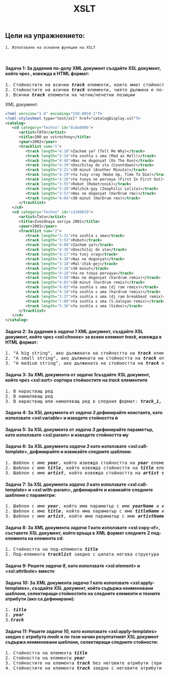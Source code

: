 <!-- Header -->
<header> 
  <h1><b>XSLT</b></h1>
</header>

<!-- Content -->
## Цели на упражнението:
		
```
1. Използване на основни функции на XSLT
```

<br/>

<h4>Задача 1: За дадения по-долу XML документ създайте XSL документ, който чрез <xsl:if>, извежда в HTML формат:</h4>

<pre>
1. Стойностите на всички <b><i>track</i></b> елементи, които имат стойност на атрибута <b><i>length '4:04'</i></b>
2. Стойностите на всички <b><i>track</i></b> елементи, чиято дължина е по-малка от 15, както и техните дължини
3. Всички <b><i>track</i></b> елементи на четни/нечетни позиции
</pre>

XML документ:
    
```xml
<?xml version="1.0" encoding="ISO-8859-1"?>
<?xml-stylesheet type="text/xsl" href="catalogDisplay.xsl"?>
<catalog>
   <cd category="Techno" id="8c0a600b">
      <artist>TATU</artist>
      <title>200 po vstrechnoy</title>
      <year>2002</year>
      <tracklist num="1">
         <track length="4:10">Zachem ya? (Tell Me Why)</track>
         <track length="3:34">Ya soshla s uma (Mad as Hell)</track>
         <track length="4:40">Nas ne dogonyat (On The Run)</track>
         <track length="4:39">Doschitay do sta (Countdown)</track>
         <track length="3:21">30 minut (Another Minute)</track>
         <track length="4:19">Ya tvoy vrag (Wake Up, Time To Die)</track>
         <track length="4:20">Ya tvoya ne pervaya (First In First Out)</track>
         <track length="3:55">Robot (Robotronik)</track>
         <track length="3:20">Malchik-gay (Zoophilic Lolita)</track>
         <track length="3:53">Nas ne dogonyat (HarDrum rmx)</track>
         <track length="4:04">30 minut (HarDrum rmx)</track>
      </tracklist>
   </cd>
   <cd category="Techno" id="cd100010">
      <artist>Tatu</artist>
      <title>Zvezdnaya seriya 2001</title>
      <year>2001</year>
      <tracklist num="2">
         <track length="3:31">Ya soshla s uma</track>
         <track length="3:53">Robot</track>
         <track length="4:08">Zachem ya?</track>
         <track length="4:36">Doschitaj do sta</track>
         <track length="4:17">Ya tvoj vrag</track>
         <track length="4:38">Nas ne dogonyat</track>
         <track length="3:18">Mal'chik-gej</track>
         <track length="3:18">30 minut</track>
         <track length="4:18">Ya ne tvoya pervaya</track>
         <track length="3:50">Nas ne dogonyat (hardrum remix)</track>
         <track length="4:03">30 minut (hardrum remix)</track>
         <track length="4:03">Ya soshla s uma (dj ram remix)</track>
         <track length="4:10">Ya soshla s uma (hardrum remix)</track>
         <track length="3:37">Ya soshla s uma (dj ram breakbeat remix)</track>
         <track length="7:00">Ya soshla s uma (S.Galoyan remix)</track>
         <track length="5:36">Ya soshla s uma (Video)</track>
      </tracklist>
   </cd>
</catalog>
```


<h4>Задача 2: За дадения в <i>задача 1</i> XML документ, създайте XSL документ, който чрез &lt;xsl:choose&gt; за всеки елемент <b><i>track</i></b>, извежда в HTML формат:</h4>

<pre>
1. "A big string", ако дължината на стойността на <b><i>track</i></b> елемента е по-голяма от 15
2. "A small string", ако дължината на стойността на <b><i>track</i></b> елемента е по-малка от 15
3. "A medium string", ако дължината на стойността на <b><i>track</i></b> не отговаря на нито едно от горните условия
</pre>
 
<h4>Задача 3: За XML документа от <i>задача 1</i>създайте XSL документ, който чрез &lt;xsl:sort&gt; сортира стойностите на <i>track</i> елементите</h4>
<pre>
1. В нарастващ ред
2. В намаляващ ред
3. В нарастващ или намаляващ ред в следния формат: <b><i>track_1, track_2,...,track_n</i></b>
</pre>

<h4>Задача 4: За XSL документа от <i>задача 3</i> дефинирайте константа, като използвате &lt;xsl:variable&gt; и изведете стойността ѝ</h4>
  
<h4>Задача 5: За XSL документа от <i>задача 3</i> дефинирайте параметър, като използвате &lt;xsl:param&gt; и изведете стойността му</h4>

<h4>Задача 6: За XSL документа <i>задача 3</i> като използвате &lt;xsl:call-template&gt;, дефинирайте и извикайте следните шаблони:</h4>

<pre>
1. Шаблон с име <b><i>year</i></b>, който извежда стойността на <b><i>year</i></b> елемента
2. Шаблон с име <b><i>title</i></b>, който извежда стойността на <b><i>title</i></b> елемента
3. Шаблон с име <b><i>artist</i></b>, който извежда стойността на <b><i>artist</i></b> елемента
</pre>

<h4>Задача 7: За XSL документа <i>задача 3</i> като използвате &lt;xsl:call-template&gt; и &lt;xsl:with-param&gt;, дефинирайте и извикайте следните шаблони с параметри:</h4>

<pre>
1. Шаблон с име <b><i>year</i></b>, който има параматър с име <b><i>yearName</i></b> и извежда стойността на <b><i>year</i></b> елемента
2. Шаблон с име <b><i>title</i></b>, който има параматър с име <b><i>titleName</i></b> и извежда стойността на <b><i>title</i></b> елемента
3. Шаблон с име <b><i>artist</i></b>, който има параматър с име <b><i>artistName</i></b> и извежда стойността на <b><i>artist</i></b> елемента
</pre>

<h4>Задача 8: За XML документа <i>задача 1</i> като използвате &lt;xsl:copy-of&gt;, съставете XSL документ, който връща в XML формат следните 2 под-елемента на елемента cd:</h4>

<pre>
1. Стойността на под-елемента <b><i>title</i></b>
2. Под-елемента <b><i>tracklist</i></b> заедно с цялата негова структура
</pre>

<h4>Задача 9: Решете <i>задача 8</i>, като използвате &lt;xsl:element&gt; и &lt;xsl:attribute&gt; вместо <xsl:copy-of></h4>

<h4>Задача 10: За XML документа <i>задача 1</i> като използвате &lt;xsl:apply-templates&gt;, създайте XSL документ, който съдържа неименовани шаблони, селектиращи стойностите на следните елементи и техните атрибути (ако са дефинирани):</h4>

<pre>
1. <b><i>title</i></b>
2. <b><i>year</i></b>
3.<b><i>track</i></b>
</pre>

<h4>Задача 11: Решете <i>задача 10</i>, като използвате &lt;xsl:apply-templates&gt; заедно с атрибута <i>mode</i> и по този начин резултатният XSL документ съдържа неименовани шаблони, селектиращи следните стойности:</h4>

<pre>
1. Стойността на елемента <b><i>title</i></b>
2. Стойността на елемента <b><i>year</i></b>
3. Стойностите на елемента <b><i>track</i></b> без неговите атрибути (при <b><i>mode="withoutAttributes"</i></b>)
4. Стойностите на елемента <b><i>track</i></b> заедно с неговите атрибути (при <b><i>mode="withAttributes"</i></b>)
</pre>
